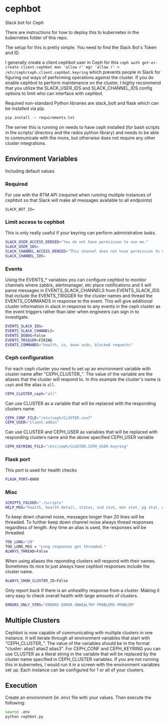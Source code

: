 # cephbot
Slack bot for Ceph

There are instructions for how to deploy this to kubernetes in the kubernetes folder of this repo.

The setup for this is pretty simple. You need to find the Slack Bot's Token and ID.

I generally create a client.cephbot user in Ceph for this `ceph auth get-or-create client.cephbot mon 'allow r' mgr 'allow r' > /etc/ceph/ceph.client.cephbot.keyring` which prevents people in Slack for figuring out ways of performing operations against the cluster. If you do enable cephbot to perform maintenance on the cluster, I highly recommend that you utilize the SLACK_USER_IDS and SLACK_CHANNEL_IDS config options to limit who can interface with cephbot.

Required non-standard Python libraries are slack_bolt and flask which can be installed via pip.

``` bash
pip install -r requirements.txt
```

The server this is running on needs to have ceph installed (for bash scripts in the scripts/ directory and the rados python library) and needs to be able to communicate with the mons, but otherwise does not require any other cluster integrations.

## Environment Variables
Including default values
### Required
For use with the RTM API (required when running multiple instances of cephbot so that Slack will make all messages available to all endpoints)
```SLACK_BOT_TOKEN=
SLACK_BOT_ID=
```

### Limit access to cephbot
This is only really useful if your keyring can perform administrative tasks.
``` bash
SLACK_USER_ACCESS_DENIED="You do not have permission to use me."
SLACK_USER_IDS=
SLACK_CHANNEL_ACCESS_DENIED="This channel does not have permission to use me."
SLACK_CHANNEL_IDS=
```

### Events
Using the EVENTS_* variables you can configure cephbot to monitor channels where zabbix, alertmanager, etc place notifications and it will parse messages in EVENTS_SLACK_CHANNELS from EVENTS_SLACK_IDS that include the EVENTS_TRIGGER for the cluster names and thread the EVENTS_COMMANDS in response to the event. This will give additional cluster information in slack in response to any events in the ceph cluster as the event triggers rather than later when engineers can sign in to investigate.
``` bash
EVENTS_SLACK_IDS=
EVENTS_SLACK_CHANNELS=
EVENTS_DEBUG=False
EVENTS_TRIGGER=FIRING
EVENTS_COMMANDS="health, io, down osds, blocked requests"
```

### Ceph configuration
For each ceph cluster you need to set up an environment variable with cluster name after "CEPH_CLUSTER_". The value of the variable are the aliases that the cluster will respond to. In this example the cluster's name is `ceph` and the alias is `all`.
``` bash
CEPH_CLUSTER_ceph="all"
```
Can use CLUSTER as a variable that will be replaced with the responding clusters name
``` bash
CEPH_CONF_FILE="/etc/ceph/CLUSTER.conf"
CEPH_USER="client.admin"
```
Can use CLUSTER and CEPH_USER as variables that will be replaced with responding clusters name and the above specified CEPH_USER variable
``` bash
CEPH_KEYRING_FILE="/etc/ceph/CLUSTER.CEPH_USER.keyring"
```

### Flask port
This port is used for health checks
``` bash
FLASK_PORT=8080
```

### Misc
``` bash
SCRIPTS_FOLDER="./scripts"
HELP_MSG="health, health detail, status, osd stat, mon stat, pg stat, down osds, blocked requests, rgw stat"
```
To keep down channel noise, messages longer than 20 lines will be threaded. To further keep down channel noise always thread responses regardless of length. Any time an alias is used, the responses will be threaded.
``` bash
TOO_LONG="20"
TOO_LONG_MSG = "Long responses get threaded."
ALWAYS_THREAD=False
```
When using aliases the reponding clusters will respond with their names. Sometimes its nice to just always have cephbot responses include the cluster name.
``` bash
ALWAYS_SHOW_CLUSTER_ID=False
```
Only report back if there is an unhealthy response from a cluster. Making it very easy to check overall health with large amounts of clusters.
``` bash
ERRORS_ONLY_STRS="ERRORS ERROR UNHEALTHY PROBLEMS PROBLEM"
```

## Multiple Clusters
Cephbot is now capable of communicating with multiple clusters in one instance. It will iterate through all environment variables that start with "CEPH_CLUSTER_". The value of the variables should be in the format "cluster: alias1 alias2 alias3". For CEPH_CONF and CEPH_KEYRING you can use CLUSTER as a literal string in the variable that will be replaced by the cluster name specified in CEPH_CLUSTER variables. If you are not running this in kubernetes, I would run it in a screen with the environment variables set up. Each instance can be configured for 1 or all of your clusters.

## Execution
Create an environment (ie .env) file with your values. Then execute the following:

``` bash
source .env
python cephbot.py
```
